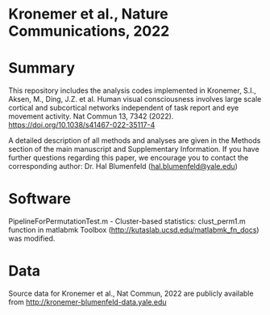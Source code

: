 # Kronemer et al., Nature Communications, 2022 

# Summary
This repository includes the analysis codes implemented in Kronemer, S.I., Aksen, M., Ding, J.Z. et al. Human visual consciousness involves large scale cortical and subcortical networks independent of task report and eye movement activity. Nat Commun 13, 7342 (2022). https://doi.org/10.1038/s41467-022-35117-4

A detailed description of all methods and analyses are given in the Methods section of the main manuscript and Supplementary Information. If you have further questions regarding this paper, we encourage you to contact the corresponding author: Dr. Hal Blumenfeld (hal.blumenfeld@yale.edu)

# Software
PipelineForPermutationTest.m - Cluster-based statistics: clust_perm1.m function in matlabmk Toolbox (http://kutaslab.ucsd.edu/matlabmk_fn_docs) was modified.

# Data
Source data for Kronemer et al., Nat Commun, 2022 are publicly available from http://kronemer-blumenfeld-data.yale.edu
